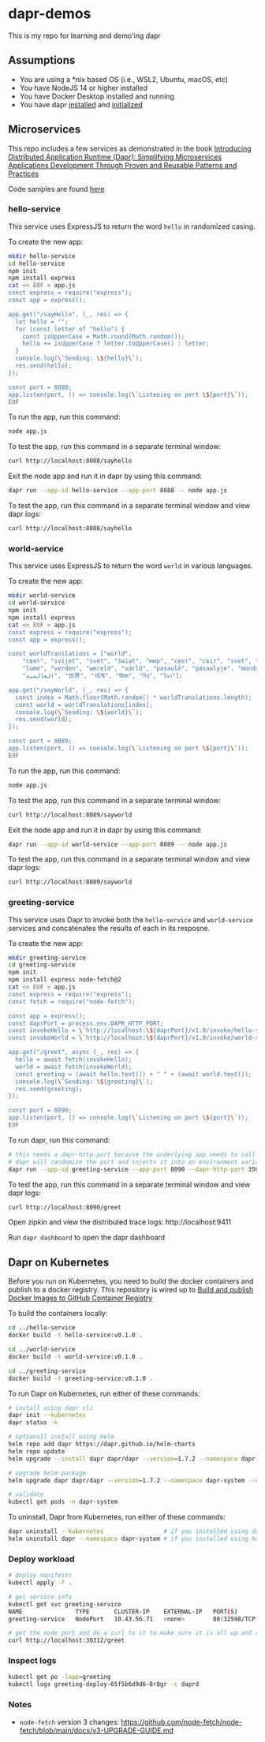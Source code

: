 # dapr-demos

This is my repo for learning and demo'ing dapr

## Assumptions

- You are using a \*nix based OS (i.e., WSL2, Ubuntu, macOS, etc)
- You have NodeJS 14 or higher installed
- You have Docker Desktop installed and running
- You have dapr [installed](https://docs.dapr.io/getting-started/install-dapr-cli/) and [initialized](https://docs.dapr.io/getting-started/install-dapr-selfhost/)

## Microservices

This repo includes a few services as demonstrated in the book [Introducing Distributed Application Runtime (Dapr): Simplifying Microservices Applications Development Through Proven and Reusable Patterns and Practices](https://www.amazon.com/Introducing-Distributed-Application-Runtime-Dapr/dp/1484269977)

Code samples are found [here](https://github.com/Apress/introducing-dapr)

### hello-service

This service uses ExpressJS to return the word `hello` in randomized casing.

To create the new app:

```bash
mkdir hello-service
cd hello-service
npm init
npm install express
cat << EOF > app.js
const express = require("express");
const app = express();

app.get("/sayHello", (_, res) => {
  let hello = "";
  for (const letter of "hello") {
    const isUpperCase = Math.round(Math.random());
    hello += isUpperCase ? letter.toUpperCase() : letter;
  }
  console.log(\`Sending: \${hello}\`);
  res.send(hello);
});

const port = 8088;
app.listen(port, () => console.log(\`Listening on port \${port}\`));
EOF
```

To run the app, run this command:

```bash
node app.js
```

To test the app, run this command in a separate terminal window:

```bash
curl http://localhost:8088/sayhello
```

Exit the node app and run it in dapr by using this command:

```bash
dapr run --app-id hello-service --app-port 8088 -- node app.js
```

To test the app, run this command in a separate terminal window and view dapr logs:

```bash
curl http://localhost:8088/sayhello
```

### world-service

This service uses ExpressJS to return the word `world` in various languages.

To create the new app:

```bash
mkdir world-service
cd world-service
npm init
npm install express
cat << EOF > app.js
const express = require("express");
const app = express();

const worldTranslations = ["world",
    "свят", "svijet", "svět", "świat", "мир", "свет", "світ", "svet", "svetu",
    "lume", "verden", "wereld", "värld", "pasaulē", "pasaulyje", "mondo", "monde", "mundo",
    "العالمية", "世界", "세계", "विश्व", "বিশ্ব", "โลก"];

app.get("/sayWorld", (_, res) => {
  const index = Math.floor(Math.random() * worldTranslations.length);
  const world = worldTranslations[index];
  console.log(\`Sending: \${world}\`);
  res.send(world);
});

const port = 8089;
app.listen(port, () => console.log(\`Listening on port \${port}\`));
EOF
```

To run the app, run this command:

```bash
node app.js
```

To test the app, run this command in a separate terminal window:

```bash
curl http://localhost:8089/sayworld
```

Exit the node app and run it in dapr by using this command:

```bash
dapr run --app-id world-service --app-port 8089 -- node app.js
```

To test the app, run this command in a separate terminal window and view dapr logs:

```bash
curl http://localhost:8089/sayworld
```

### greeting-service

This service uses Dapr to invoke both the `hello-service` and `world-service` services and concatenates the results of each in its resposne.

To create the new app:

```bash
mkdir greeting-service
cd greeting-service
npm init
npm install express node-fetch@2
cat << EOF > app.js
const express = require("express");
const fetch = require("node-fetch");

const app = express();
const daprPort = process.env.DAPR_HTTP_PORT;
const invokeHello = \`http://localhost:\${daprPort}/v1.0/invoke/hello-service/method/sayHello\`;
const invokeWorld = \`http://localhost:\${daprPort}/v1.0/invoke/world-service/method/sayWorld\`;

app.get("/greet", async (_, res) => {
  hello = await fetch(invokeHello);
  world = await fetch(invokeWorld);
  const greeting = (await hello.text()) + " " + (await world.text());
  console.log(\`Sending: \${greeting}\`);
  res.send(greeting);
});

const port = 8090;
app.listen(port, () => console.log(\`Listening on port \${port}\`));
EOF
```

To run dapr, run this command:

```bash
# this needs a dapr-http-port because the underlying app needs to call into dapr sidecar to invoke the hello and world service
# dapr will randomize the port and injects it into an environment variable but I gues this is just to make it more predictable
dapr run --app-id greeting-service --app-port 8090 --dapr-http-port 3500 -- node app.js
```

To test the app, run this command in a separate terminal window and view dapr logs:

```bash
curl http://localhost:8090/greet
```

Open zipkin and view the distributed trace logs: http://localhost:9411

Run `dapr dashboard` to open the dapr dashboard

## Dapr on Kubernetes

Before you run on Kubernetes, you need to build the docker containers and publish to a docker registry. This repository is wired up to [Build and publish Docker Images to GitHub Container Registry](https://github.com/marketplace/actions/build-and-publish-docker-images-to-github-container-registry)

To build the containers locally:

```bash
cd ../hello-service
docker build -t hello-service:v0.1.0 .

cd ../world-service
docker build -t world-service:v0.1.0 .

cd ../greeting-service
docker build -t greeting-service:v0.1.0 .
```

To run Dapr on Kubernetes, run either of these commands:

```bash
# install using dapr cli
dapr init --kubernetes
dapr status -k

# optionall install using Helm
helm repo add dapr https://dapr.github.io/helm-charts
helm repo update
helm upgrade --install dapr dapr/dapr --version=1.7.2 --namespace dapr-system --create-namespace --set global.ha.enabled=true --wait

# upgrade helm package
helm upgrade dapr dapr/dapr --version=1.7.2 --namespace dapr-system --wait

# validate
kubectl get pods -n dapr-system
```

To uninstall, Dapr from Kubernetes, run either of these commands:

```bash
dapr uninstall --kubernetes                 # if you installed using dapr cli
helm uninstall dapr --namespace dapr-system # if you installed using helm
```

### Deploy workload

```bash
# deploy manifests
kubectl apply -f .

# get service info
kubectl get svc greeting-service
NAME               TYPE       CLUSTER-IP    EXTERNAL-IP   PORT(S)        AGE
greeting-service   NodePort   10.43.56.71   <none>        80:32598/TCP   20s

# get the node port and do a curl to it to make sure it is all up and running
curl http://localhost:30312/greet
```

### Inspect logs

```bash
kubectl get po -lapp=greeting
kubectl logs greeting-deploy-65f5b6d9d6-8r8gr -c daprd
```

### Notes

- `node-fetch` version 3 changes: https://github.com/node-fetch/node-fetch/blob/main/docs/v3-UPGRADE-GUIDE.md
